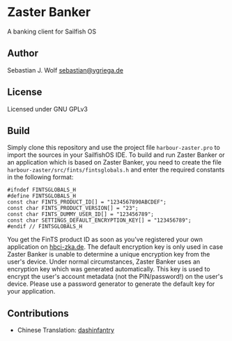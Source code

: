 # Zaster Banker
A banking client for Sailfish OS

## Author
Sebastian J. Wolf [sebastian@ygriega.de](mailto:sebastian@ygriega.de)

## License
Licensed under GNU GPLv3

## Build
Simply clone this repository and use the project file `harbour-zaster.pro` to import the sources in your SailfishOS IDE. To build and run Zaster Banker or an application which is based on Zaster Banker, you need to create the file `harbour-zaster/src/fints/fintsglobals.h` and enter the required constants in the following format:
```
#ifndef FINTSGLOBALS_H
#define FINTSGLOBALS_H
const char FINTS_PRODUCT_ID[] = "1234567890ABCDEF";
const char FINTS_PRODUCT_VERSION[] = "23";
const char FINTS_DUMMY_USER_ID[] = "123456789";
const char SETTINGS_DEFAULT_ENCRYPTION_KEY[] = "123456789";
#endif // FINTSGLOBALS_H
```

You get the FinTS product ID as soon as you've registered your own application on [hbci-zka.de](https://www.hbci-zka.de/register/prod_register.htm). The default encryption key is only used in case Zaster Banker is unable to determine a unique encryption key from the user's device. Under normal circumstances, Zaster Banker uses an encryption key which was generated automatically. This key is used to encrypt the user's account metadata (not the PIN/password!) on the user's device. Please use a password generator to generate the default key for your application.

## Contributions
- Chinese Translation: [dashinfantry](https://github.com/dashinfantry)